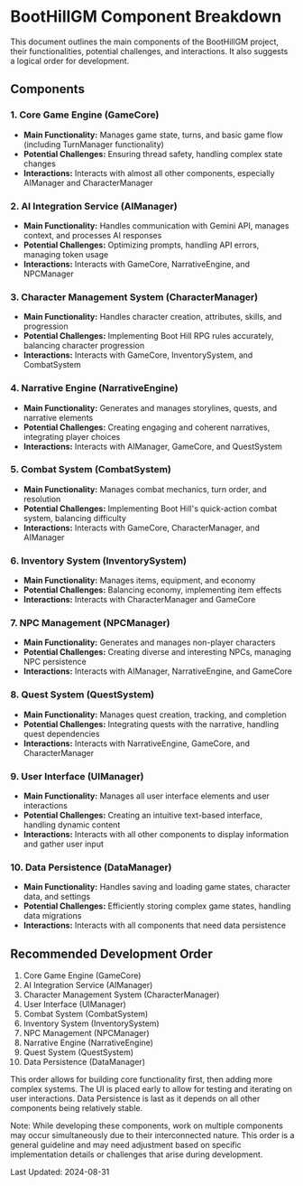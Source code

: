 # BootHillGM Component Breakdown

This document outlines the main components of the BootHillGM project, their functionalities, potential challenges, and interactions. It also suggests a logical order for development.

## Components

### 1. Core Game Engine (GameCore)
- **Main Functionality:** Manages game state, turns, and basic game flow (including TurnManager functionality)
- **Potential Challenges:** Ensuring thread safety, handling complex state changes
- **Interactions:** Interacts with almost all other components, especially AIManager and CharacterManager

### 2. AI Integration Service (AIManager)
- **Main Functionality:** Handles communication with Gemini API, manages context, and processes AI responses
- **Potential Challenges:** Optimizing prompts, handling API errors, managing token usage
- **Interactions:** Interacts with GameCore, NarrativeEngine, and NPCManager

### 3. Character Management System (CharacterManager)
- **Main Functionality:** Handles character creation, attributes, skills, and progression
- **Potential Challenges:** Implementing Boot Hill RPG rules accurately, balancing character progression
- **Interactions:** Interacts with GameCore, InventorySystem, and CombatSystem

### 4. Narrative Engine (NarrativeEngine)
- **Main Functionality:** Generates and manages storylines, quests, and narrative elements
- **Potential Challenges:** Creating engaging and coherent narratives, integrating player choices
- **Interactions:** Interacts with AIManager, GameCore, and QuestSystem

### 5. Combat System (CombatSystem)
- **Main Functionality:** Manages combat mechanics, turn order, and resolution
- **Potential Challenges:** Implementing Boot Hill's quick-action combat system, balancing difficulty
- **Interactions:** Interacts with GameCore, CharacterManager, and AIManager

### 6. Inventory System (InventorySystem)
- **Main Functionality:** Manages items, equipment, and economy
- **Potential Challenges:** Balancing economy, implementing item effects
- **Interactions:** Interacts with CharacterManager and GameCore

### 7. NPC Management (NPCManager)
- **Main Functionality:** Generates and manages non-player characters
- **Potential Challenges:** Creating diverse and interesting NPCs, managing NPC persistence
- **Interactions:** Interacts with AIManager, NarrativeEngine, and GameCore

### 8. Quest System (QuestSystem)
- **Main Functionality:** Manages quest creation, tracking, and completion
- **Potential Challenges:** Integrating quests with the narrative, handling quest dependencies
- **Interactions:** Interacts with NarrativeEngine, GameCore, and CharacterManager

### 9. User Interface (UIManager)
- **Main Functionality:** Manages all user interface elements and user interactions
- **Potential Challenges:** Creating an intuitive text-based interface, handling dynamic content
- **Interactions:** Interacts with all other components to display information and gather user input

### 10. Data Persistence (DataManager)
- **Main Functionality:** Handles saving and loading game states, character data, and settings
- **Potential Challenges:** Efficiently storing complex game states, handling data migrations
- **Interactions:** Interacts with all components that need data persistence

## Recommended Development Order

1. Core Game Engine (GameCore)
2. AI Integration Service (AIManager)
3. Character Management System (CharacterManager)
4. User Interface (UIManager)
5. Combat System (CombatSystem)
6. Inventory System (InventorySystem)
7. NPC Management (NPCManager)
8. Narrative Engine (NarrativeEngine)
9. Quest System (QuestSystem)
10. Data Persistence (DataManager)

This order allows for building core functionality first, then adding more complex systems. The UI is placed early to allow for testing and iterating on user interactions. Data Persistence is last as it depends on all other components being relatively stable.

Note: While developing these components, work on multiple components may occur simultaneously due to their interconnected nature. This order is a general guideline and may need adjustment based on specific implementation details or challenges that arise during development.

Last Updated: 2024-08-31

